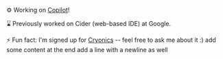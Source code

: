 <!--
**mtaran/mtaran** is a ✨ _special_ ✨ repository because its `README.md` (this file) appears on your GitHub profile.

Here are some ideas to get you started:

- 🔭 I’m currently working on ...
- 🌱 I’m currently learning ...
- 👯 I’m looking to collaborate on ...
- 🤔 I’m looking for help with ...
- 💬 Ask me about ...
- 📫 How to reach me: ...
- 😄 Pronouns: ...
- ⚡ Fun fact: ...
-->

⚙️ Working on [Copilot](https://copilot.github.com)!

⌛ Previously worked on Cider (web-based IDE) at Google.

⚡ Fun fact: I'm signed up for [Cryonics](https://en.wikipedia.org/wiki/Cryonics) -- feel free to ask me about it :)
add some content at the end
add a line with a newline as well
